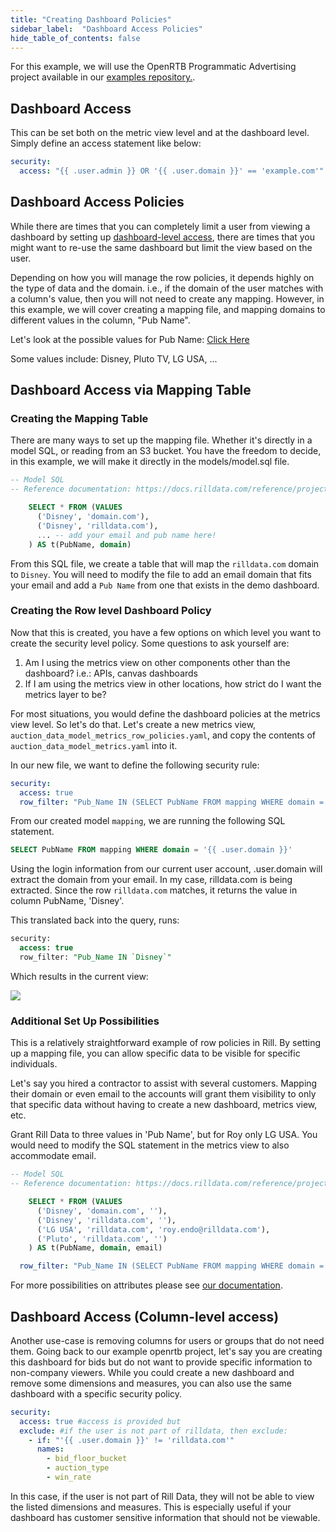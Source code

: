 ```yaml
---
title: "Creating Dashboard Policies"
sidebar_label:  "Dashboard Access Policies"
hide_table_of_contents: false
---
```


For this example, we will use the OpenRTB Programmatic Advertising project available in our [examples repository.](https://github.com/rilldata/rill-examples/tree/main/rill-openrtb-prog-ads). 



## Dashboard Access 

This can be set both on the metric view level and at the dashboard level. Simply define an access statement like below:

```yaml
security:
  access: "{{ .user.admin }} OR '{{ .user.domain }}' == 'example.com'"
```


## Dashboard Access Policies

While there are times that you can completely limit a user from viewing a dashboard by setting up [dashboard-level access](https://docs.rilldata.com/manage/security#restrict-dashboard-access-to-users-matching-specific-criteria), there are times that you might want to re-use the same dashboard but limit the view based on the user.

Depending on how you will manage the row policies, it depends highly on the type of data and the domain. i.e., if the domain of the user matches with a column's value, then you will not need to create any mapping. However, in this example, we will cover creating a mapping file, and mapping domains to different values in the column, "Pub Name".

Let's look at the possible values for Pub Name: [Click Here](https://ui.rilldata.com/demo/rill-openrtb-prog-ads/auction)

Some values include: Disney, Pluto TV, LG USA, ...

## Dashboard Access via Mapping Table
### Creating the Mapping Table
There are many ways to set up the mapping file. Whether it's directly in a model SQL, or reading from an S3 bucket. You have the freedom to decide, in this example, we will make it directly in the models/model.sql file.

```SQL
-- Model SQL
-- Reference documentation: https://docs.rilldata.com/reference/project-files/models

    SELECT * FROM (VALUES 
      ('Disney', 'domain.com'),
      ('Disney', 'rilldata.com'),
      ... -- add your email and pub name here!
    ) AS t(PubName, domain)
```

From this SQL file, we create a table that will map the `rilldata.com` domain to `Disney`. You will need to modify the file to add an email domain that fits your email and add a `Pub Name` from one that exists in the demo dashboard.

### Creating the Row level Dashboard Policy
Now that this is created, you have a few options on which level you want to create the security level policy. Some questions to ask yourself are:
1. Am I using the metrics view on other components other than the dashboard? i.e.: APIs, canvas dashboards
2. If I am using the metrics view in other locations, how strict do I want the metrics layer to be? 

For most situations, you would define the dashboard policies at the metrics view level. So let's do that. Let's create a new metrics view, `auction_data_model_metrics_row_policies.yaml`, and copy the contents of `auction_data_model_metrics.yaml` into it.

In our new file, we want to define the following security rule:
```yaml
security:
  access: true
  row_filter: "Pub_Name IN (SELECT PubName FROM mapping WHERE domain = '{{ .user.domain }}')"
```

From our created model `mapping`, we are running the following SQL statement.

```SQL
SELECT PubName FROM mapping WHERE domain = '{{ .user.domain }}'
```

Using the login information from our current user account, .user.domain will extract the domain from your email. In my case, rilldata.com is being extracted. Since the row `rilldata.com` matches, it returns the value in column PubName, 'Disney'. 

This translated back into the query, runs:

```SQL
security:
  access: true
  row_filter: "Pub_Name IN `Disney`"
```

Which results in the current view:

<img src = '/img/tutorials/other/row-policy/row-policy-view.png' class='rounded-gif' />
<br />

### Additional Set Up Possibilities

This is a relatively straightforward example of row policies in Rill. By setting up a mapping file, you can allow specific data to be visible for specific individuals.

Let's say you hired a contractor to assist with several customers. Mapping their domain or even email to the accounts will grant them visibility to only that specific data without having to create a new dashboard, metrics view, etc.

Grant Rill Data to three values in 'Pub Name', but for Roy only LG USA. You would need to modify the SQL statement in the metrics view to also accommodate email.
```SQL
-- Model SQL
-- Reference documentation: https://docs.rilldata.com/reference/project-files/models

    SELECT * FROM (VALUES 
      ('Disney', 'domain.com', ''),
      ('Disney', 'rilldata.com', ''),
      ('LG USA', 'rilldata.com', 'roy.endo@rilldata.com'),
      ('Pluto', 'rilldata.com', '')
    ) AS t(PubName, domain, email)
```
```yaml
  row_filter: "Pub_Name IN (SELECT PubName FROM mapping WHERE domain = '{{ .user.domain }}' {{ if .user.email}} AND email = '{{.user.email}}' {{ end }})"
```

For more possibilities on attributes please see [our documentation](https://docs.rilldata.com/manage/security#user-attributes).


## Dashboard Access (Column-level access)

Another use-case is removing columns for users or groups that do not need them. Going back to our example openrtb project, let's say you are creating this dashboard for bids but do not want to provide specific information to non-company viewers. While you could create a new dashboard and remove some dimensions and measures, you can also use the same dashboard with a specific security policy.

```yaml
security: 
  access: true #access is provided but 
  exclude: #if the user is not part of rilldata, then exclude:
    - if: "'{{ .user.domain }}' != 'rilldata.com'"
      names: 
        - bid_floor_bucket
        - auction_type
        - win_rate
```



In this case, if the user is not part of Rill Data, they will not be able to view the listed dimensions and measures. This is especially useful if your dashboard has customer sensitive information that should not be viewable. 

